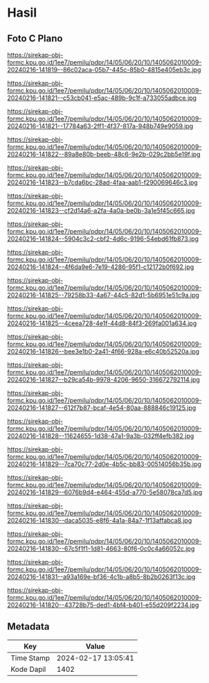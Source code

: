# Hasil

## Foto C Plano

https://sirekap-obj-formc.kpu.go.id/1ee7/pemilu/pdpr/14/05/06/20/10/1405062010009-20240216-141819--86c02aca-05b7-445c-85b0-4815e405eb3c.jpg

https://sirekap-obj-formc.kpu.go.id/1ee7/pemilu/pdpr/14/05/06/20/10/1405062010009-20240216-141821--c53cb041-e5ac-489b-9c1f-a733055adbce.jpg

https://sirekap-obj-formc.kpu.go.id/1ee7/pemilu/pdpr/14/05/06/20/10/1405062010009-20240216-141821--17784a63-2ff1-4f37-817a-948b749e9059.jpg

https://sirekap-obj-formc.kpu.go.id/1ee7/pemilu/pdpr/14/05/06/20/10/1405062010009-20240216-141822--89a8e80b-beeb-48c6-9e2b-029c2bb5e19f.jpg

https://sirekap-obj-formc.kpu.go.id/1ee7/pemilu/pdpr/14/05/06/20/10/1405062010009-20240216-141823--b7cda6bc-28ad-4faa-aab1-f290069646c3.jpg

https://sirekap-obj-formc.kpu.go.id/1ee7/pemilu/pdpr/14/05/06/20/10/1405062010009-20240216-141823--cf2d14a6-a2fa-4a0a-be0b-3a1e5f45c665.jpg

https://sirekap-obj-formc.kpu.go.id/1ee7/pemilu/pdpr/14/05/06/20/10/1405062010009-20240216-141824--5904c3c2-cbf2-4d6c-9196-54ebd61fb873.jpg

https://sirekap-obj-formc.kpu.go.id/1ee7/pemilu/pdpr/14/05/06/20/10/1405062010009-20240216-141824--4f6da9e6-7e19-4286-95f1-c12172b0f692.jpg

https://sirekap-obj-formc.kpu.go.id/1ee7/pemilu/pdpr/14/05/06/20/10/1405062010009-20240216-141825--79258b33-4a67-44c5-82d1-5b6951e51c9a.jpg

https://sirekap-obj-formc.kpu.go.id/1ee7/pemilu/pdpr/14/05/06/20/10/1405062010009-20240216-141825--4ceea728-4e1f-44d8-84f3-269fa001a634.jpg

https://sirekap-obj-formc.kpu.go.id/1ee7/pemilu/pdpr/14/05/06/20/10/1405062010009-20240216-141826--bee3e1b0-2a41-4f66-928a-e6c40b52520a.jpg

https://sirekap-obj-formc.kpu.go.id/1ee7/pemilu/pdpr/14/05/06/20/10/1405062010009-20240216-141827--b29ca54b-9978-4206-9650-316672792114.jpg

https://sirekap-obj-formc.kpu.go.id/1ee7/pemilu/pdpr/14/05/06/20/10/1405062010009-20240216-141827--612f7b87-bcaf-4e54-80aa-888846c19125.jpg

https://sirekap-obj-formc.kpu.go.id/1ee7/pemilu/pdpr/14/05/06/20/10/1405062010009-20240216-141828--11624655-1d38-47a1-9a3b-032ff4efb382.jpg

https://sirekap-obj-formc.kpu.go.id/1ee7/pemilu/pdpr/14/05/06/20/10/1405062010009-20240216-141829--7ca70c77-2d0e-4b5c-bb83-00514056b35b.jpg

https://sirekap-obj-formc.kpu.go.id/1ee7/pemilu/pdpr/14/05/06/20/10/1405062010009-20240216-141829--6076b9d4-e464-455d-a770-5e58078ca7d5.jpg

https://sirekap-obj-formc.kpu.go.id/1ee7/pemilu/pdpr/14/05/06/20/10/1405062010009-20240216-141830--daca5035-e8f6-4a1a-84a7-1f13affabca8.jpg

https://sirekap-obj-formc.kpu.go.id/1ee7/pemilu/pdpr/14/05/06/20/10/1405062010009-20240216-141830--67c5f1f1-1d81-4663-80f6-0c0c4a66052c.jpg

https://sirekap-obj-formc.kpu.go.id/1ee7/pemilu/pdpr/14/05/06/20/10/1405062010009-20240216-141831--a93a169e-bf36-4c1b-a8b5-8b2b0263f13c.jpg

https://sirekap-obj-formc.kpu.go.id/1ee7/pemilu/pdpr/14/05/06/20/10/1405062010009-20240216-141820--43728b75-ded1-4bf4-b401-e55d209f2234.jpg


## Metadata

| Key        | Value               |
| ---------- | ------------------- |
| Time Stamp | 2024-02-17 13:05:41 |
| Kode Dapil | 1402                |



